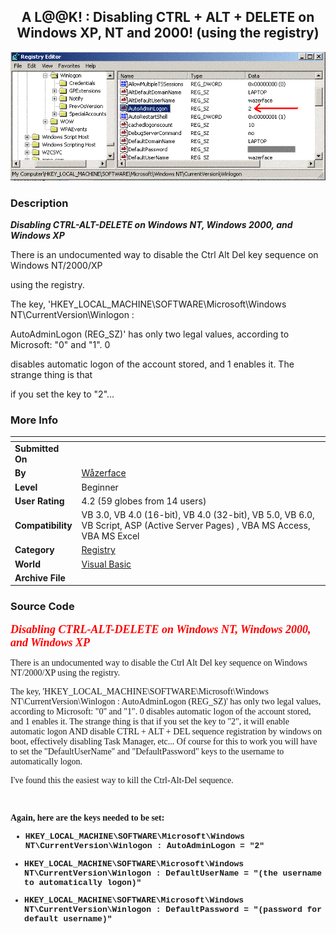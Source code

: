 ﻿<div align="center">

## A L@@K\! : Disabling CTRL \+ ALT \+ DELETE on Windows XP, NT and 2000\! \(using the registry\)

<img src="PIC20026181817354127.GIF">
</div>

### Description

***Disabling CTRL-ALT-DELETE on Windows NT, Windows 2000, and Windows XP***

There is an undocumented way to disable the Ctrl Alt Del key sequence on Windows NT/2000/XP

using the registry.

The key, 'HKEY_LOCAL_MACHINE\SOFTWARE\Microsoft\Windows NT\CurrentVersion\Winlogon :

AutoAdminLogon (REG_SZ)' has only two legal values, according to Microsoft: "0" and "1". 0

disables automatic logon of the account stored, and 1 enables it. The strange thing is that

if you set the key to "2"...
 
### More Info
 


<span>             |<span>
---                |---
**Submitted On**   |
**By**             |[Wåzerface](https://github.com/Planet-Source-Code/PSCIndex/blob/master/ByAuthor/w-zerface.md)
**Level**          |Beginner
**User Rating**    |4.2 (59 globes from 14 users)
**Compatibility**  |VB 3\.0, VB 4\.0 \(16\-bit\), VB 4\.0 \(32\-bit\), VB 5\.0, VB 6\.0, VB Script, ASP \(Active Server Pages\) , VBA MS Access, VBA MS Excel
**Category**       |[Registry](https://github.com/Planet-Source-Code/PSCIndex/blob/master/ByCategory/registry__1-36.md)
**World**          |[Visual Basic](https://github.com/Planet-Source-Code/PSCIndex/blob/master/ByWorld/visual-basic.md)
**Archive File**   |[](https://github.com/Planet-Source-Code/w-zerface-a-l-k-disabling-ctrl-alt-delete-on-windows-xp-nt-and-2000-using-the-registry__1-35997/archive/master.zip)





### Source Code

<B><FONT FACE="Tahoma" SIZE=4 COLOR="#ff0000"><P>***Disabling CTRL-ALT-DELETE on Windows NT, Windows 2000, and Windows XP***</P>
</B></FONT><FONT FACE="Tahoma" SIZE=2>
</FONT><FONT FACE="Tahoma"><P>There is an undocumented way to disable the Ctrl Alt Del key sequence on Windows NT/2000/XP using the registry. </P>
<P>The key, 'HKEY_LOCAL_MACHINE\SOFTWARE\Microsoft\Windows NT\CurrentVersion\Winlogon : AutoAdminLogon (REG_SZ)' has only two legal values, according to Microsoft: "0" and "1". 0 disables automatic logon of the account stored, and 1 enables it. The strange thing is that if you set the key to "2", it will enable automatic logon AND disable CTRL + ALT + DEL sequence registration by windows on boot, effectively disabling Task Manager, etc... Of course for this to work you will have to set the "DefaultUserName" and "DefaultPassword" keys to the username to automatically logon. </P>
<P>I've found this the easiest way to kill the Ctrl-Alt-Del sequence.</P>
<P>&nbsp;</P>
<B><P>Again, here are the keys needed to be set:</P>
</B>
<UL>
</FONT><B><FONT FACE="Courier New" SIZE=2><LI>HKEY_LOCAL_MACHINE\SOFTWARE\Microsoft\Windows NT\CurrentVersion\Winlogon : AutoAdminLogon = "2"</LI></UL>
<UL>
<LI>HKEY_LOCAL_MACHINE\SOFTWARE\Microsoft\Windows NT\CurrentVersion\Winlogon : DefaultUserName = "(the username to automatically logon)"</LI></UL>
<UL>
<LI>HKEY_LOCAL_MACHINE\SOFTWARE\Microsoft\Windows NT\CurrentVersion\Winlogon : DefaultPassword = "(password for default username)"</LI></UL>
</B>

